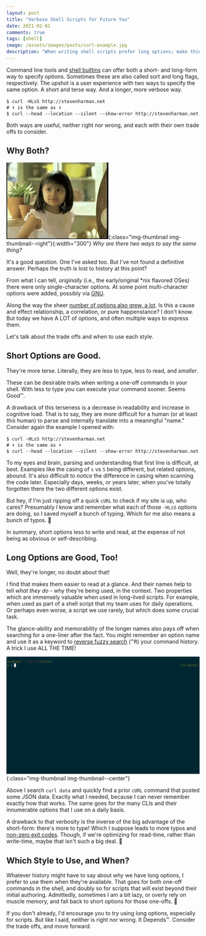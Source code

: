 ```yaml
---
layout: post
title: "Verbose Shell Scripts for Future You"
date: 2021-02-01
comments: true
tags: [shell]
image: /assets/images/posts/curl-example.jpg
description: "When writing shell scripts prefer long options; make things easier for others who come later, including future you."
---
```


Command line tools and [shell builtins][shell_builtins] can offer both a short- and long-form way to specify options.
Sometimes these are also called sort and long flags, respectively.
The upshot is a user experience with two ways to specify the same option.
A short and terse way.
And a longer, more verbose way.

```console
$ curl -HLsS http://stevenharman.net
# ⬆ is the same as ⬇
$ curl --head --location --silent --show-error http://stevenharman.net
```

Both ways are useful, neither right nor wrong, and each with their own trade offs to consider.

## Why Both?

![Meme: Girl shrugging and asking, "Why don't we have both?"](/assets/images/posts/why-dont-we-have-both.gif){:class="img-thumbnail img-thumbnail--right"}{:width="300"}
_Why are there two ways to say the same thing?_


It's a good question.
One I've asked too.
But I've not found a definitive answer.
Perhaps the truth is lost to history at this point?

From what I can tell, _originally_ (i.e., the early/original *nix flavored OSes) there were only single-character options.
At some point multi-character options were added, possibly via [GNU][gnu].

Along the way the sheer [number of options also grew, a lot][cli_complexity].
Is this a cause and effect relationship, a correlation, or pure happenstance?
I don't know.
But today we have A LOT of options, and often multiple ways to express them.

Let's talk about the trade offs and when to use each style.

<!-- more -->

## Short Options are Good.

They're more terse.
Literally, they are less to type, less to read, and _smaller_.

These can be desirable traits when writing a one-off commands in your shell.
With less to type you can execute your command sooner.
Seems Good™️.

A drawback of this terseness is a decrease in readability and increase in cognitive load.
That is to say, they are more difficult for a human (or at least _this_ human) to parse and internally translate into a meaningful "name."
Consider again the example I opened with:

```console
$ curl -HLsS http://stevenharman.net
# ⬆ is the same as ⬇
$ curl --head --location --silent --show-error http://stevenharman.net
```

To my eyes and brain, parsing and understanding that first line is difficult, at best.
Examples like the casing of `s` vs `S` being different, but related options, abound.
It's also difficult to _notice_ the difference in casing when scanning the code later.
Especially days, weeks, or years later, when you've totally forgotten there the two different options exist.

But hey, if I'm just ripping off a quick `cURL` to check if my site is up, who cares? 
Presumably _I_ know and remember what each of those `-HLsS` options are doing, so I saved myself a bunch of typing.
Which for me also means a bunch of typos. 🎉

In summary, short options less to write and read, at the expense of not being as obvious or self-describing.

## Long Options are Good, Too!

Well, they're longer, no doubt about that!

I find that makes them easier to read at a glance.
And their names help to tell _what they do_ - why they're being used, in the context.
Two properties which are immensely valuable when used in long-lived scripts.
For example, when used as part of a shell script that my team uses for daily operations.
Or perhaps even worse, a script we use rarely, but which does some crucial task.

The glance-ability and memorability of the longer names also pays off when searching for a one-liner after the fact.
You might remember an option name and use it as a keyword to [reverse fuzzy search][fzf] (<kbd>^R</kbd>) your command history.
A trick I use ALL THE TIME!

![Shell reverse history fuzzy search with Zsh Navigation Tools](/assets/images/posts/curl-shell-history-example.gif){:class="img-thumbnail img-thumbnail--center"}

Above I search `curl data` and quickly find a prior `cURL` command that posted some JSON data.
Exactly what I needed, because I can never remember exactly how that works.
The same goes for the many CLIs and their innumerable options that I use on a daily basis.

A drawback to that verbosity is the inverse of the big advantage of the short-form: there's more to type!
Which I suppose leads to more typos and [non-zero exit codes][zero_exit_code].
Though, if we're optimizing for read-time, rather than write-time, maybe that isn't such a big deal. 🤷

## Which Style to Use, and When?

Whatever history might have to say about _why_ we have long options, I prefer to use them when they're available.
That goes for both one-off commands in the shell, and doubly so for scripts that will exist beyond their initial authoring.
Admittedly, sometimes I am a bit lazy, or overly rely on muscle memory, and fall back to short options for those one-offs. 🙈

If you don't already, I'd encourage you to try using long options, especially for scripts.
But like I said, neither is right nor wrong.
It Depends™️.
Consider the trade offs, and move forward.

[cli_complexity]: https://danluu.com/cli-complexity/ "The growth of command line options, 1979-Present"
[fzf]: https://github.com/junegunn/fzf#- "fzf: Command-line Fuzzy Finder"
[gnu]: http://en.wikipedia.org/wiki/GNU "GNU: GNU's Not Unix"
[shell_builtins]: https://en.wikipedia.org/wiki/Shell_builtin "Shell builtin"
[zero_exit_code]: https://en.wikipedia.org/wiki/Exit_status "Exit status"
